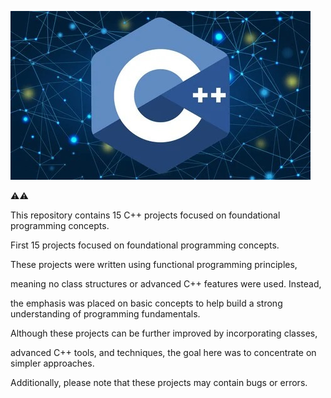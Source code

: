



![testFoto](resim.jpg)





⚠⚠

This repository contains 15 C++ projects focused on foundational programming concepts.

First 15  projects focused on foundational programming concepts.

 These projects were written using functional programming principles,

 meaning no class structures or advanced C++ features were used. Instead,

 the emphasis was placed on basic concepts to help build a strong understanding of programming fundamentals.

Although these projects can be further improved by incorporating classes, 

advanced C++ tools, and techniques, the goal here was to concentrate on simpler approaches.

 Additionally, please note that these projects may contain bugs or errors.
